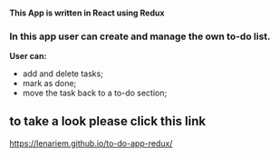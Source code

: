 #### This App is written in React using Redux

### In this app user can create and manage the own to-do list. 

**User can:**
* add and delete tasks;
* mark as done;
* move the task back to a to-do section;


## to take a look please click this link 
https://lenariem.github.io/to-do-app-redux/